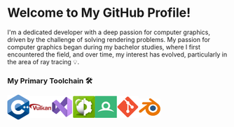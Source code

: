 # Welcome to My GitHub Profile!

I'm a dedicated developer with a deep passion for computer graphics, driven by the challenge of solving rendering problems. My passion for computer graphics began during my bachelor studies, where I first encountered the field, and over time, my interest has evolved, particularly in the area of ray tracing :bulb:.

### My Primary Toolchain :hammer_and_wrench:

<div style="display: flex; align-items: center;">
    <a href="https://en.cppreference.com/w/"><img src="images/cpp-logo.svg" alt="C++" width="50"/></a>
    <a href="https://www.khronos.org/vulkan/"><img src="images/vulkan-logo.svg" alt="Vulkan" width="50"/></a>
    <a href="https://visualstudio.microsoft.com/"><img src="images/visual-studio-logo.svg" alt="Visual Studio" width="50"/></a>
    <a href="https://developer.nvidia.com/nsight-graphics"><img src="images/nsight-graphics-logo.png" alt="Nsight Graphics" width="50"/></a>
    <a href="https://renderdoc.org/"><img src="images/renderdoc-logo.svg" alt="Render Doc" width="50"/></a>
    <a href="https://git-scm.com/"><img src="images/git-logo.svg" alt="Git" width="50"/></a>
    <a href="https://www.blender.org/"><img src="images/blender-logo.svg" alt="Blender" width="50"/></a>
</div>
